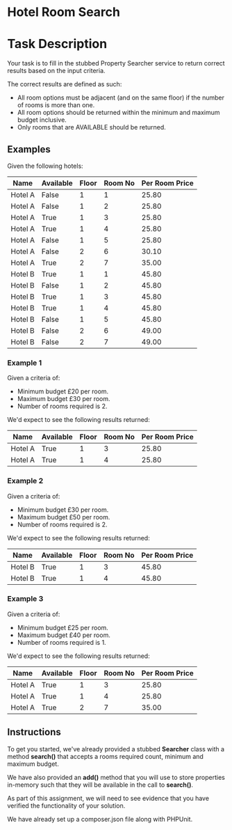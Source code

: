 # Hotel Room Search

# Task Description
Your task is to fill in the stubbed Property Searcher service to return correct results based on the input criteria.

The correct results are defined as such:

- All room options must be adjacent (and on the same floor) if the number of rooms is more than one.
- All room options should be returned within the minimum and maximum budget inclusive.
- Only rooms that are AVAILABLE should be returned.

## Examples

Given the following hotels:

| Name    | Available | Floor | Room No | Per Room Price |
|---------|-----------|-------|---------|----------------|
| Hotel A | False     | 1     | 1       | 25.80          |
| Hotel A | False     | 1     | 2       | 25.80          |
| Hotel A | True      | 1     | 3       | 25.80          |
| Hotel A | True      | 1     | 4       | 25.80          |
| Hotel A | False     | 1     | 5       | 25.80          |
| Hotel A | False     | 2     | 6       | 30.10          |
| Hotel A | True      | 2     | 7       | 35.00          |
| Hotel B | True      | 1     | 1       | 45.80          |
| Hotel B | False     | 1     | 2       | 45.80          |
| Hotel B | True      | 1     | 3       | 45.80          |
| Hotel B | True      | 1     | 4       | 45.80          |
| Hotel B | False     | 1     | 5       | 45.80          |
| Hotel B | False     | 2     | 6       | 49.00          |
| Hotel B | False     | 2     | 7       | 49.00          |

### Example 1
Given a criteria of:

- Minimum budget £20 per room.
- Maximum budget £30 per room.
- Number of rooms required is 2.

We'd expect to see the following results returned:

| Name    | Available | Floor | Room No | Per Room Price |
|---------|-----------|-------|---------|----------------|
| Hotel A | True      | 1     | 3       | 25.80          |
| Hotel A | True      | 1     | 4       | 25.80          |

### Example 2
Given a criteria of:

- Minimum budget £30 per room.
- Maximum budget £50 per room.
- Number of rooms required is 2.

We'd expect to see the following results returned:

| Name    | Available | Floor | Room No | Per Room Price |
|---------|-----------|-------|---------|----------------|
| Hotel B | True      | 1     | 3       | 45.80          |
| Hotel B | True      | 1     | 4       | 45.80          |

### Example 3
Given a criteria of:

- Minimum budget £25 per room.
- Maximum budget £40 per room.
- Number of rooms required is 1.

We'd expect to see the following results returned:

| Name    | Available | Floor | Room No | Per Room Price |
|---------|-----------|-------|---------|----------------|
| Hotel A | True      | 1     | 3       | 25.80          |
| Hotel A | True      | 1     | 4       | 25.80          |
| Hotel A | True      | 2     | 7       | 35.00          |

## Instructions
To get you started, we've already provided a stubbed **Searcher** class with a method **search()** that accepts a rooms required count, minimum and maximum budget. 

We have also provided an **add()** method that you will use to store properties in-memory such that they will be available in the call to **search()**.

As part of this assignment, we will need to see evidence that you have verified the
functionality of your solution.

We have already set up a composer.json file along with PHPUnit.
